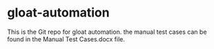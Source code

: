 # gloat-automation
This is the Git repo for gloat automation. the manual test cases can be found in the Manual Test Cases.docx file.

